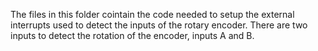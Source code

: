 The files in this folder cointain the code needed to setup the external interrupts used to detect the inputs of the rotary encoder.
There are two inputs to detect the rotation of the encoder, inputs A and B. 
